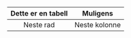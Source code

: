 | Dette er en tabell | Muligens |
| :------------------: | :--------: |
| Neste rad | Neste kolonne |
<!--stackedit_data:
eyJoaXN0b3J5IjpbLTE0MDMxNTY4MTddfQ==
-->